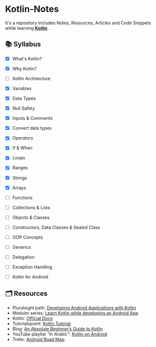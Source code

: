 # Kotlin-Notes
It's a repository includes Notes, Resources, Articles and Code Snippets while learning **[Kotlin](https://github.com/JetBrains/kotlin)**. 


## 📚 Syllabus
- [x] What's Kotlin?
- [x] Why Kotlin?
- [ ] Kotlin Architecture
- [x] Variables
- [x] Data Types
- [x] Null Safety
- [x] Inputs & Comments
- [x] Convert data types
- [x] Operators
- [x] If & When 
- [x] Loops
- [x] Ranges
- [x] Strings
- [x] Arrays
- [ ] Functions
- [ ] Collections & Lists
- [ ] Objects & Classes
- [ ] Constructors, Data Classes & Sealed Class
- [ ] OOP Concepts
- [ ] Generics 
- [ ] Delegation
- [ ] Exception Handling
- [ ] Kotlin for Android


## 🗂 Resources
- Pluralsight path: [Developing Android Applications with Kotlin](https://app.pluralsight.com/paths/skills/android-development-with-kotlin-fundamentals)
- Meduim series: [Learn Kotlin while developing an Android App](https://medium.com/android-news/learn-kotlin-while-developing-an-android-app-introduction-567e21ff9664)
- Kotlin: [Official Docs](https://kotlinlang.org/docs/home.html)
- Tutorialspoint: [Kotlin Tutorial](https://www.tutorialspoint.com/kotlin/index.htm)
- Blog: [An Absolute Beginner’s Guide to Kotlin](https://blog.teamtreehouse.com/absolute-beginners-guide-kotlin)
- YouTube playlist *"In Arabic"*: [Kotlin on Android](https://www.youtube.com/playlist?list=PLF8OvnCBlEY2w-zdVPozupapiKzLzpyUZ)
- Trello: [Android Road Map](https://trello.com/b/fsc44tYh/android-developer-roadmap).
